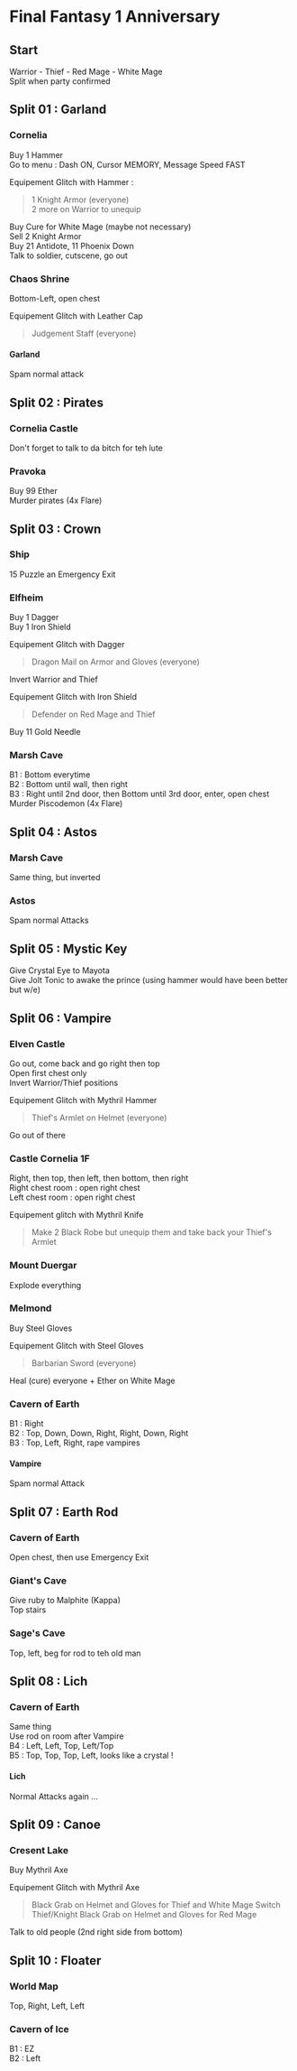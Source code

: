 # Final Fantasy 1 Anniversary #

## Start ##
Warrior - Thief - Red Mage - White Mage  
Split when party confirmed

## Split 01 : Garland ##
### Cornelia ###
Buy 1 Hammer  
Go to menu : Dash ON, Cursor MEMORY, Message Speed FAST  

Equipement Glitch with Hammer :  
>1 Knight Armor (everyone)  
>2 more on Warrior to unequip  

Buy Cure for White Mage (maybe not necessary)  
Sell 2 Knight Armor  
Buy 21 Antidote, 11 Phoenix Down  
Talk to soldier, cutscene, go out

### Chaos Shrine ###
Bottom-Left, open chest  

Equipement Glitch with Leather Cap 
>Judgement Staff (everyone)

#### Garland ####
Spam normal attack

## Split 02 : Pirates ##
### Cornelia Castle ###
Don't forget to talk to da bitch for teh lute

### Pravoka ###
Buy 99 Ether  
Murder pirates (4x Flare)

## Split 03 : Crown ##
### Ship ###
15 Puzzle an Emergency Exit

### Elfheim ###
Buy 1 Dagger  
Buy 1 Iron Shield  

Equipement Glitch with Dagger
>Dragon Mail on Armor and Gloves (everyone)

Invert Warrior and Thief

Equipement Glitch with Iron Shield
>Defender on Red Mage and Thief

Buy 11 Gold Needle

### Marsh Cave ###
B1 : Bottom everytime  
B2 : Bottom until wall, then right  
B3 : Right until 2nd door, then Bottom until 3rd door, enter, open chest  
Murder Piscodemon (4x Flare)

## Split 04 : Astos ##
### Marsh Cave ###
Same thing, but inverted   

### Astos ###
Spam normal Attacks

## Split 05 : Mystic Key ##
Give Crystal Eye to Mayota  
Give Jolt Tonic to awake the prince (using hammer would have been better but w/e)

## Split 06 : Vampire ##
### Elven Castle ###
Go out, come back and go right then top  
Open first chest only  
Invert Warrior/Thief positions  

Equipement Glitch with Mythril Hammer
>Thief's Armlet on Helmet (everyone)

Go out of there

### Castle Cornelia 1F ###
Right, then top, then left, then bottom, then right  
Right chest room : open right chest  
Left chest room : open right chest  

Equipement glitch with Mythril Knife
>Make 2 Black Robe but unequip them and take back your Thief's Armlet

### Mount Duergar ###
Explode everything

### Melmond ###
Buy Steel Gloves

Equipement Glitch with Steel Gloves
>Barbarian Sword (everyone)

Heal (cure) everyone + Ether on White Mage

### Cavern of Earth ###
B1 : Right  
B2 : Top, Down, Down, Right, Right, Down, Right  
B3 : Top, Left, Right, rape vampires  

#### Vampire ####
Spam normal Attack

## Split 07 : Earth Rod ##
### Cavern of Earth ###
Open chest, then use Emergency Exit

### Giant's Cave ###
Give ruby to Malphite (Kappa)  
Top stairs

### Sage's Cave ###
Top, left, beg for rod to teh old man   

## Split 08 : Lich ##
### Cavern of Earth ###
Same thing  
Use rod on room after Vampire  
B4 : Left, Left, Top, Left/Top  
B5 : Top, Top, Top, Left, looks like a crystal !

#### Lich ####
Normal Attacks again ...

## Split 09 : Canoe ##
### Cresent Lake ###
Buy Mythril Axe 

Equipement Glitch with Mythril Axe
>Black Grab on Helmet and Gloves for Thief and White Mage
>Switch Thief/Knight
>Black Grab on Helmet and Gloves for Red Mage

Talk to old people (2nd right side from bottom)

## Split 10 : Floater ##
### World Map ###
Top, Right, Left, Left

### Cavern of Ice ###
B1 : EZ  
B2 : Left